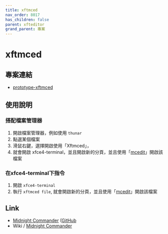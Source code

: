 ```yaml
---
title: xftmced
nav_order: 8017
has_children: false
parent: xfteditor
grand_parent: 專案
---
```


# xftmced


## 專案連結

* [prototype-xftmced](https://github.com/samwhelp/tool-xfteditor/tree/gh-pages/_demo/project/xfteditor/prototype/xftmced)


## 使用說明

### 搭配檔案管理器

1. 開啟檔案管理器，例如使用 `thunar`
2. 點選某個檔案
3. 滑鼠右鍵，選擇開啟使用「Xftmced」，
4. 就會開啟 xfce4-terminal，並且開啟新的分頁，並且使用「[mcedit](https://github.com/MidnightCommander/mc/tree/master/src/editor)」開啟該檔案

### 在xfce4-terminal下指令

1. 開啟 `xfce4-terminal`
2. 執行 `xftmced file`, 就會開啟新的分頁，並且使用「[mcedit](https://github.com/MidnightCommander/mc/tree/master/src/editor)」開啟該檔案


## Link

* [Midnight Commander](https://midnight-commander.org/) ([GitHub](https://github.com/MidnightCommander/mc)
* Wiki / [Midnight Commander](https://en.wikipedia.org/wiki/Midnight_Commander)
